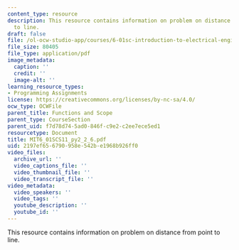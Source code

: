 ```yaml
---
content_type: resource
description: This resource contains information on problem on distance from point
  to line.
draft: false
file: /ol-ocw-studio-app/courses/6-01sc-introduction-to-electrical-engineering-and-computer-science-i-spring-2011/2197ef656790958e542be1968b926ff0_MIT6_01SCS11_py2_2_6.pdf
file_size: 80405
file_type: application/pdf
image_metadata:
  caption: ''
  credit: ''
  image-alt: ''
learning_resource_types:
- Programming Assignments
license: https://creativecommons.org/licenses/by-nc-sa/4.0/
ocw_type: OCWFile
parent_title: Functions and Scope
parent_type: CourseSection
parent_uid: f7d78d74-5ad0-846f-c9e2-c2ee7ece5ed1
resourcetype: Document
title: MIT6_01SCS11_py2_2_6.pdf
uid: 2197ef65-6790-958e-542b-e1968b926ff0
video_files:
  archive_url: ''
  video_captions_file: ''
  video_thumbnail_file: ''
  video_transcript_file: ''
video_metadata:
  video_speakers: ''
  video_tags: ''
  youtube_description: ''
  youtube_id: ''
---
```

This resource contains information on problem on distance from point to line.